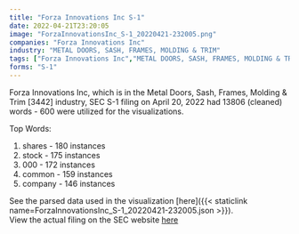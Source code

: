```yaml
---
title: "Forza Innovations Inc S-1"
date: 2022-04-21T23:20:05
image: "ForzaInnovationsInc_S-1_20220421-232005.png"
companies: "Forza Innovations Inc"
industry: "METAL DOORS, SASH, FRAMES, MOLDING & TRIM"
tags: ["Forza Innovations Inc","METAL DOORS, SASH, FRAMES, MOLDING & TRIM","04-20-2022","S-1"]
forms: "S-1"
---
```

Forza Innovations Inc, which is in the Metal Doors, Sash, Frames, Molding & Trim [3442] industry, SEC S-1 filing on April 20, 2022 had 13806 (cleaned) words - 600 were utilized for the visualizations.

Top Words:
1. shares - 180 instances
2. stock - 175 instances
3. 000 - 172 instances
4. common - 159 instances
5. company - 146 instances


See the parsed data used in the visualization [here]({{< staticlink name=ForzaInnovationsInc_S-1_20220421-232005.json >}}).  
View the actual filing on the SEC website [here](https://www.sec.gov/Archives/edgar/data/1683131/0001607062-22-000291.txt)